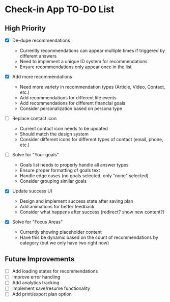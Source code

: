 # Check-in App TO-DO List

## High Priority
- [X] De-dupe recommendations
  - Currently recommendations can appear multiple times if triggered by different answers
  - Need to implement a unique ID system for recommendations
  - Ensure recommendations only appear once in the list

- [X] Add more recommendations
  - Need more variety in recommendation types (Article, Video, Contact, etc.)
  - Add recommendations for different life events
  - Add recommendations for different financial goals
  - Consider personalization based on persona type

- [ ] Replace contact icon
  - Current contact icon needs to be updated
  - Should match the design system
  - Consider different icons for different types of contact (email, phone, etc.)

- [ ] Solve for "Your goals"
  - Goals list needs to properly handle all answer types
  - Ensure proper formatting of goals text
  - Handle edge cases (no goals selected, only "none" selected)
  - Consider grouping similar goals

- [X] Update success UI
  - Design and implement success state after saving plan
  - Add animations for better feedback
  - Consider what happens after success (redirect? show new content?)

- [X] Solve for "Focus Areas"
  - Currently showing placeholder content
  - Have this be dynamic based on the count of recommendations by category (but we only have two right now)

## Future Improvements
- [ ] Add loading states for recommendations
- [ ] Improve error handling
- [ ] Add analytics tracking
- [ ] Implement save/resume functionality
- [ ] Add print/export plan option 